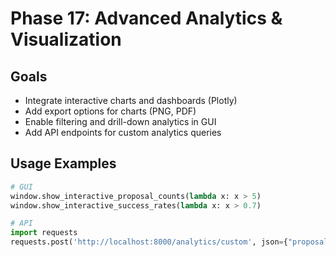 # Phase 17: Advanced Analytics & Visualization

## Goals
- Integrate interactive charts and dashboards (Plotly)
- Add export options for charts (PNG, PDF)
- Enable filtering and drill-down analytics in GUI
- Add API endpoints for custom analytics queries

## Usage Examples
```python
# GUI
window.show_interactive_proposal_counts(lambda x: x > 5)
window.show_interactive_success_rates(lambda x: x > 0.7)

# API
import requests
requests.post('http://localhost:8000/analytics/custom', json={"proposal_count_threshold": 5})
```
